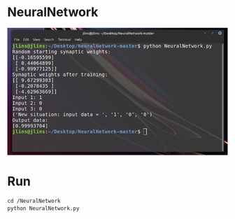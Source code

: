 # NeuralNetwork
<img src="screenshot.png"/>

# Run
`cd /NeuralNetwork`
<br/>
`python NeuralNetwork.py`

